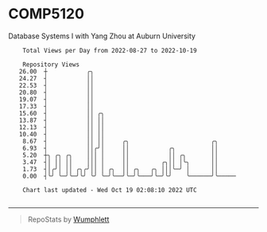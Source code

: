 # COMP5120
Database Systems I with Yang Zhou at Auburn University

```
    Total Views per Day from 2022-08-27 to 2022-10-19

    Repository Views
   26.00  ┼           ╭╮
   24.27  ┤           ││
   22.53  ┤           ││
   20.80  ┤           ││
   19.07  ┤           ││
   17.33  ┤           ││
   15.60  ┤           ││ ╭╮
   13.87  ┤           ││ ││
   12.13  ┤           ││ ││
   10.40  ┤           ││ ││
    8.67  ┤           ││ ││     ╭╮                       ╭╮
    6.93  ┤           ││╭╯│     ││           ╭╮          ││
    5.20  ┼╮ ╭╮ ╭╮    │││ │     ││           ││ ╭╮       ││
    3.47  ┤│ ││ ││    │││ │     ││         ╭╮││ │╰╮      ││
    1.73  ┤│╭╯│ ││ ╭╮╭╯││ │ ╭╮  ││ ╭╮   ╭╮ │││╰─╯ │      ││
    0.00  ┤╰╯ ╰─╯╰─╯╰╯ ╰╯ ╰─╯╰──╯╰─╯╰───╯╰─╯╰╯    ╰──────╯╰─────

    Chart last updated - Wed Oct 19 02:08:10 2022 UTC
    
```

---

> RepoStats by [Wumphlett](https://github.com/Wumphlett)

